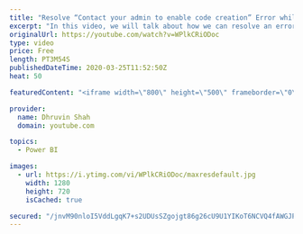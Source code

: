 ```yaml
---
title: "Resolve “Contact your admin to enable code creation” Error while using Publish to web option"
excerpt: "In this video, we will talk about how we can resolve an error – “Contact your admin to enable code creation”. To publish this report on the web, ask your Power BI admin if they will allow you to create new publish to web embed codes. Once they turn that on, you will be able to publish this report to"
originalUrl: https://youtube.com/watch?v=WPlkCRiODoc
type: video
price: Free
length: PT3M54S
publishedDateTime: 2020-03-25T11:52:50Z
heat: 50

featuredContent: "<iframe width=\"800\" height=\"500\" frameborder=\"0\" src=\"https://www.youtube.com/embed/WPlkCRiODoc\" allow=\"accelerometer; autoplay; encrypted-media; gyroscope; picture-in-picture\" allowfullscreen></iframe>"

provider:
  name: Dhruvin Shah
  domain: youtube.com

topics:
  - Power BI

images:
  - url: https://i.ytimg.com/vi/WPlkCRiODoc/maxresdefault.jpg
    width: 1280
    height: 720
    isCached: true

secured: "/jnvM90nloI5VddLgqK7+s2UDUsSZgojgt86g26cU9U1YIKoT6NCVQ4fAWGJPIgdrZ9cfWxP2BFOn/AuEMCoFP8qGMxkj+vlmHmAHbkECrVPLjDZ8VMYzgaHcCE/EDkjBsmTCBCxDZsivN+maTPtBHRtxMdHvrEu/jRL9sHkoZhGEiWdBgsqrkpzVSspPouk37BYVjeNCc4XWZiN0DSqQ9gsBEGE2IXqR7jKGMNAhUh9arfw/4PmJXbdWdOEP8dgC2h3Phj35jjAMfRdtiYYZhK1V4CJs9/NHZzjThCShDrUaYZOufi93W4NayfQlN4rJlW1C4gL4rog3/2dnosnyNDWUlzS2dFdA38HOuU/U2++YItveFXotSnRN5NJ4t8Jq27HKsRUnT9Qhjwm183AXJ6CZPI6Sl2mPYcS04hexqY=;sAIcza9FGAMsjtdwsoY3dw=="
---
```


